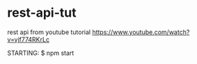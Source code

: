 # rest-api-tut
rest api from youtube tutorial https://www.youtube.com/watch?v=vjf774RKrLc

STARTING:
$ npm start